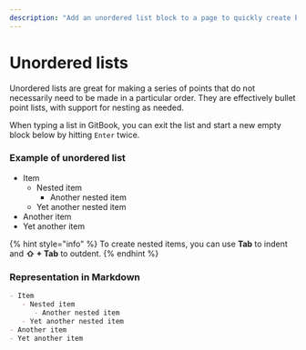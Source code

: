 ```yaml
---
description: "Add an unordered list block to a page to quickly create bullet point lists —\_with indents if needed."
---
```


# Unordered lists

Unordered lists are great for making a series of points that do not necessarily need to be made in a particular order. They are effectively bullet point lists, with support for nesting as needed.

When typing a list in GitBook, you can exit the list and start a new empty block below by hitting `Enter` twice.

### Example of unordered list

* Item
  * Nested item
    * Another nested item
  * Yet another nested item
* Another item
* Yet another item

{% hint style="info" %}
To create nested items, you can use **Tab** to indent and **⇧ + Tab** to outdent.
{% endhint %}

### Representation in Markdown

```markdown
- Item
   - Nested item
      - Another nested item
   - Yet another nested item
- Another item
- Yet another item
```
